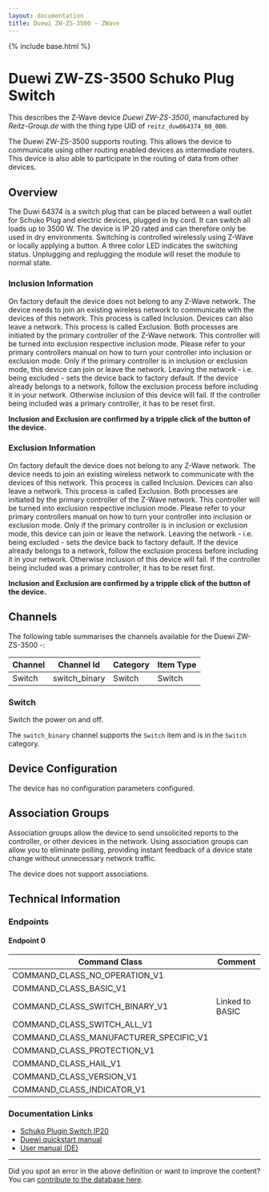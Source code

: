 ```yaml
---
layout: documentation
title: Duewi ZW-ZS-3500 - ZWave
---
```


{% include base.html %}

# Duewi ZW-ZS-3500 Schuko Plug Switch
This describes the Z-Wave device *Duewi ZW-ZS-3500*, manufactured by *Reitz-Group.de* with the thing type UID of ```reitz_duw064374_00_000```.

The Duewi ZW-ZS-3500 supports routing. This allows the device to communicate using other routing enabled devices as intermediate routers.  This device is also able to participate in the routing of data from other devices.

## Overview

The Duwi 64374 is a switch plug that can be placed between a wall outlet for Schuko Plug and electric devices, plugged in by cord. It can switch all loads up to 3500 W. The device is IP 20 rated and can therefore only be used in dry environments. Switching is controlled wirelessly using Z-Wave or locally applying a button. A three color LED indicates the switching status. Unplugging and replugging the module will reset the module to normal state.

### Inclusion Information

On factory default the device does not belong to any Z-Wave network. The device needs to join an existing wireless network to communicate with the devices of this network. This process is called Inclusion. Devices can also leave a network. This process is called Exclusion. Both processes are initiated by the primary controller of the Z-Wave network. This controller will be turned into exclusion respective inclusion mode. Please refer to your primary controllers manual on how to turn your controller into inclusion or exclusion mode. Only if the primary controller is in inclusion or exclusion mode, this device can join or leave the network. Leaving the network - i.e. being excluded - sets the device back to factory default. If the device already belongs to a network, follow the exclusion process before including it in your network. Otherwise inclusion of this device will fail. If the controller being included was a primary controller, it has to be reset first.

**Inclusion and Exclusion are confirmed by a tripple click of the button of the device.**

### Exclusion Information

On factory default the device does not belong to any Z-Wave network. The device needs to join an existing wireless network to communicate with the devices of this network. This process is called Inclusion. Devices can also leave a network. This process is called Exclusion. Both processes are initiated by the primary controller of the Z-Wave network. This controller will be turned into exclusion respective inclusion mode. Please refer to your primary controllers manual on how to turn your controller into inclusion or exclusion mode. Only if the primary controller is in inclusion or exclusion mode, this device can join or leave the network. Leaving the network - i.e. being excluded - sets the device back to factory default. If the device already belongs to a network, follow the exclusion process before including it in your network. Otherwise inclusion of this device will fail. If the controller being included was a primary controller, it has to be reset first.

**Inclusion and Exclusion are confirmed by a tripple click of the button of the device.**

## Channels

The following table summarises the channels available for the Duewi ZW-ZS-3500 -:

| Channel | Channel Id | Category | Item Type |
|---------|------------|----------|-----------|
| Switch | switch_binary | Switch | Switch | 

### Switch

Switch the power on and off.

The ```switch_binary``` channel supports the ```Switch``` item and is in the ```Switch``` category.



## Device Configuration

The device has no configuration parameters configured.

## Association Groups

Association groups allow the device to send unsolicited reports to the controller, or other devices in the network. Using association groups can allow you to eliminate polling, providing instant feedback of a device state change without unnecessary network traffic.

The device does not support associations.
## Technical Information

### Endpoints

#### Endpoint 0

| Command Class | Comment |
|---------------|---------|
| COMMAND_CLASS_NO_OPERATION_V1| |
| COMMAND_CLASS_BASIC_V1| |
| COMMAND_CLASS_SWITCH_BINARY_V1| Linked to BASIC|
| COMMAND_CLASS_SWITCH_ALL_V1| |
| COMMAND_CLASS_MANUFACTURER_SPECIFIC_V1| |
| COMMAND_CLASS_PROTECTION_V1| |
| COMMAND_CLASS_HAIL_V1| |
| COMMAND_CLASS_VERSION_V1| |
| COMMAND_CLASS_INDICATOR_V1| |

### Documentation Links

* [Schuko Plugin Switch IP20](https://www.cd-jackson.com/zwave_device_uploads/623/DUW-064374.pdf)
* [Duewi quickstart manual](https://www.cd-jackson.com/zwave_device_uploads/623/Duwi-Quickstart.pdf)
* [User manual (DE)](https://www.cd-jackson.com/zwave_device_uploads/623/05437-Bed.pdf)

---

Did you spot an error in the above definition or want to improve the content?
You can [contribute to the database here](http://www.cd-jackson.com/index.php/zwave/zwave-device-database/zwave-device-list/devicesummary/623).

